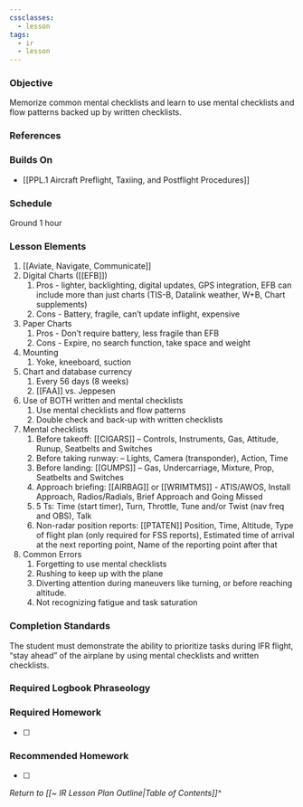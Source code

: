 ```yaml
---
cssclasses:
  - lesson
tags:
  - ir
  - lesson
---
```

### Objective
Memorize common mental checklists and learn to use mental checklists and flow patterns backed up by written checklists. 

### References



### Builds On
- [[PPL.1 Aircraft Preflight, Taxiing, and Postflight Procedures]]

### Schedule
Ground 1 hour 

### Lesson Elements
1. [[Aviate, Navigate, Communicate]]
2. Digital Charts ([[EFB]])
	1. Pros - lighter, backlighting, digital updates, GPS integration, EFB can include more than just charts (TIS-B, Datalink weather, W+B, Chart supplements)
	2. Cons - Battery, fragile, can’t update inflight, expensive
3. Paper Charts
	1. Pros - Don’t require battery, less fragile than EFB
	2. Cons - Expire, no search function, take space and weight
4. Mounting
	1. Yoke, kneeboard, suction
5. Chart and database currency
	1. Every 56 days (8 weeks)
	2. [[FAA]] vs. Jeppesen
6. Use of BOTH written and mental checklists 
	1. Use mental checklists and flow patterns 
	2. Double check and back-up with written checklists 
7. Mental checklists 
	1. Before takeoff: [[CIGARS]] – Controls, Instruments, Gas, Attitude, Runup, Seatbelts and Switches 
	2. Before taking runway: – Lights, Camera (transponder), Action, Time
	3. Before landing: [[GUMPS]] – Gas, Undercarriage, Mixture, Prop, Seatbelts and Switches 
	4. Approach briefing: [[AIRBAG]] or [[WRIMTMS]] - ATIS/AWOS, Install Approach, Radios/Radials, Brief Approach and Going Missed
	5. 5 Ts: Time (start timer), Turn, Throttle, Tune and/or Twist (nav freq and OBS), Talk 
	6. Non-radar position reports: [[PTATEN]] Position, Time, Altitude, Type of flight plan (only required for FSS reports), Estimated time of arrival at the next reporting point, Name of the reporting point after that
8. Common Errors 
	1. Forgetting to use mental checklists 
	2. Rushing to keep up with the plane 
	3. Diverting attention during maneuvers like turning, or before reaching altitude. 
	4. Not recognizing fatigue and task saturation

### Completion Standards
The student must demonstrate the ability to prioritize tasks during IFR flight, “stay ahead” of the airplane by using mental checklists and written checklists.

### Required Logbook Phraseology

### Required Homework
- [ ] 

### Recommended Homework
- [ ] 

*Return to [[~ IR Lesson Plan Outline|Table of Contents]]^*